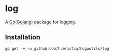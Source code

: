 # log

A [Go(Golang)](https://golang.org/) package for logging.

## Installation

```
go get -v -u github.com/hueristiq/hqgoutils/log
```